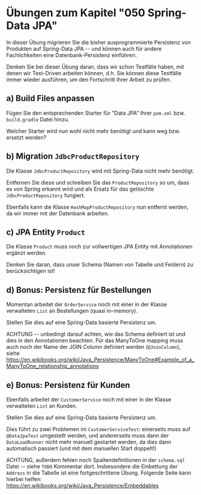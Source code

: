 # Übungen zum Kapitel "050 Spring-Data JPA"

In dieser Übung migrieren Sie die bisher ausprogrammierte Persistenz von Produkten
auf Spring-Data JPA -- und können auch für andere Fachlichkeiten eine Datenbank-Persistenz einführen.

Denken Sie bei dieser Übung daran, dass wir schon Testfälle haben, mit denen wir
Test-Driven arbeiten können, d.h. Sie können diese Testfälle immer wieder ausführen, um den Fortschritt Ihrer
Arbeit zu prüfen.

## a) Build Files anpassen

Fügen Sie den entsprechenden Starter für "Data JPA" Ihrer `pom.xml` bzw. `build.gradle` Datei hinzu.

Welcher Starter wird nun wohl nicht mehr benötigt und kann weg bzw. ersetzt werden?

## b) Migration `JdbcProductRepository`

Die Klasse `JdbcProductRepository` wird mit Spring-Data nicht mehr benötigt.

Entfernen Sie diese und schreiben Sie das `ProductRepository` so um, dass es von Spring erkannt wird
und als Ersatz für das gelöschte `JdbcProductRepository` fungiert.

Ebenfalls kann die Klasse `HashMapProductRepository` nun entfernt werden, da wir immer mit der
Datenbank arbeiten.

## c) JPA Entity `Product`

Die Klasse `Product` muss noch zur vollwertigen JPA Entity mit Annotationen ergänzt werden.

Denken Sie daran, dass unser Schema (Namen von Tabelle und Feldern) zu berücksichtigen ist!

## d) Bonus: Persistenz für Bestellungen

Momentan arbeitet der `OrderService` noch mit einer in der Klasse verwalteten `List` an
Bestellungen (quasi in-memory).

Stellen Sie dies auf eine Spring-Data basierte Persistenz um.

ACHTUNG -- unbedingt darauf achten, wie das Schema definiert ist und dies in den
Annotationen beachten. Für das ManyToOne mapping muss auch noch der Name der JOIN
Column definiert werden (`@JoinColumn`),
siehe https://en.wikibooks.org/wiki/Java_Persistence/ManyToOne#Example_of_a_ManyToOne_relationship_annotations

## e) Bonus: Persistenz für Kunden

Ebenfalls arbeitet der `CustomerService` noch mit einer in der Klasse verwalteten `List` an Kunden.

Stellen Sie dies auf eine Spring-Data basierte Persistenz um.

Dies führt zu zwei Problemen im `CustomerServiceTest`: einerseits muss auf `@DataJpaTest` umgestellt
werden, und andererseits muss dann der `DataLoadRunner` nicht mehr manuell gestartet werden, da
dies dann automatisch passiert (und mit dem manuellen Start doppelt!)

ACHTUNG, außerdem fehlen noch Spaltendefinitionen in der `schema.sql` Datei -- siehe `TODO`
Kommentar dort. Insbesondere die Einbettung der `Address` in die Tabelle ist eine fortgeschrittene
Übung. Folgende Seite kann hierbei helfen: https://en.wikibooks.org/wiki/Java_Persistence/Embeddables